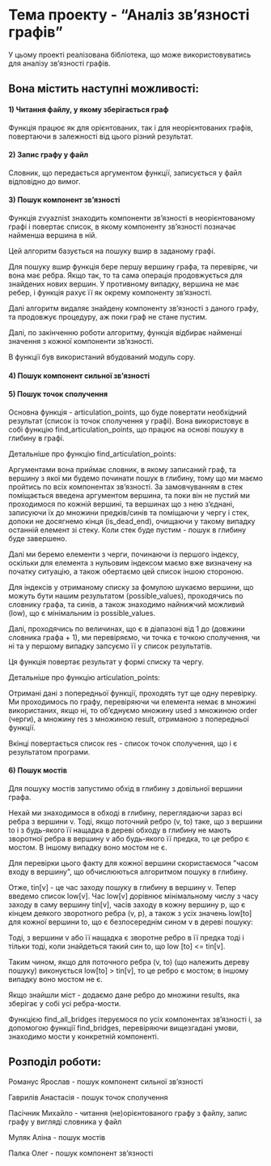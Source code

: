 # Тема проекту - “Аналіз зв’язності графів” 

У цьому проекті реалізована бібліотека, що може використовуватись для аналізу зв’язності графів.  

## Вона містить наступні можливості: 

#### 1) Читання файлу, у якому зберігається граф 

Функція працює як для орієнтованих, так і для неорієнтованих графів, повертаючи в залежності від цього різний результат. 

#### 2) Запис графу у файл  

Словник, що передається аргументом функції, записується у файл відповідно до вимог. 

#### 3) Пошук компонент зв’язності 

Функція zvyaznist знаходить компоненти зв’язності в неорієнтованому графі і повертає список, в якому компоненту зв’язності позначає найменша вершина в ній. 

Цей алгоритм базується на пошуку вшир в заданому графі. 

Для пошуку вшир функція бере першу вершину графа, та перевіряє, чи вона має ребра. Якщо так, то та сама операція продовжується для знайдених нових вершин. У противному випадку, вершина не має ребер, і функція рахує її як окрему компоненту зв’язності. 

Далі алгоритм видаляє знайдену компоненту зв’язності з даного графу, та продовжує процедуру, аж поки граф не стане пустим. 

Далі, по закінченню роботи алгоритму, функція відбирає найменші значення з кожної компоненти зв’язності. 

В функції був використаний вбудований модуль copy. 

#### 4) Пошук компонент сильної зв’язності 

#### 5) Пошук точок сполучення 

Основна функція -  articulation_points, що буде повертати необхідний результат (список із точок сполучення у графі). Вона використовує в собі функцію find_articulation_points, що працює на основі пошуку в глибину в графі. 

Детальніше про функцію find_articulation_points: 

Аргументами вона приймає словник, в якому записаний граф, та вершину з якої ми будемо починати пошук в глибину, тому що ми маємо пройтись по всіх компонентах зв’язності. За замовчуванням в стек поміщається введена аргументом вершина, та поки він не пустий ми проходимося по кожній вершині, та вершинах що з нею з’єднані, записуючи їх до множини предків/синів та поміщаючи у чергу і стек, допоки не досягнемо кінця (is_dead_end), очищаючи у такому випадку останній елемент зі стеку. Коли стек буде пустим - пошук в глибину буде завершено.  

Далі ми беремо елементи з черги, починаючи із першого індексу, оскільки для елемента з нульовим індексом маємо вже визначену на початку ситуацію, а також обертаємо цей список іншою стороною. 

Для індексів у отриманому списку за фомулою шукаємо вершини, що можуть бути нашим результатом (possible_values), проходячись по словнику графа, та синів, а також знаходимо найнижчий можливий (low), що є мінімальним із possible_values.  

Далі, проходячись по величинах, що є в діапазоні від 1 до (довжини словника графа + 1), ми перевіряємо, чи точка є точкою сполучення, чи ні та у першому випадку запсуємо її у список результатів. 

Ця функція повертає результат у формі списку та чергу. 

Детальніше про функцію articulation_points: 

Отримані дані з попередньої функції, проходять тут ще одну перевірку.  Ми проходимось по графу, перевіряючи чи елемента немає в множині використаних, якщо ні, то об’єднуємо множину used з множиною order (черги), а множину res з множиною result, отриманою з попередньої функції. 

Вкінці повертається список res - список точок сполучення, що і є результатом програми. 

#### 6) Пошук мостів 

Для пошуку мостів запустимо обхід в глибину з довільної вершини графа. 

Нехай ми знаходимося в обході в глибину, переглядаючи зараз всі ребра з вершини v. Тоді, якщo поточний ребро (v, to) таке, що з вершини to і з будь-якого її нащадка в дереві обходу в глибину не мають зворотної ребра в вершину v або будь-якого її предка, то це ребро є мостом. В іншому випадку воно мостом не є. 

Для перевірки цього факту для кожної вершини скористаємося "часом входу в вершину", що обчислюються алгоритмом пошуку в глибину. 

Отже, tin[v] - це час заходу пошуку в глибину в вершину v. Тепер введемо список low[v]. Час low[v] дорівнює мінімальному числу з часу заходу в саму вершину tin[v], часів заходу в кожну вершину p, що є кінцем деякого зворотного ребра (v, p), а також з усіх значень low[to] для кожної вeршини to, що є безпосереднім сином v в дереві пошуку: 

Тоді, з вершини v або її нащадка є зворотне ребро в її предка тоді і тільки тоді, коли знайдеться такий син to, що low [to] <= tin[v].  

Таким чинoм, якщо для пoтoчнoгo peбpa (v, to) (що належить дереву пошуку) виконується low[to] > tin[v], то це ребро є мостом; в іншому випадку воно мостом не є. 

Якщо знайшли міст - додаємо дане ребро до множини results, яка зберігає у собі усі ребра-мости. 

Функцією find_all_bridges ітеруємося по усіх компонентах зв’язності і, за допомогою функції find_bridges, перевіряючи вищезгадані умови, знаходимо мости у конкретній компоненті. 

 

## Розподіл роботи: 

Романус Ярослав - пошук компонент сильної зв’язності 

Гаврилів Анастасія - пошук точок сполучення 

Пасічник Михайло - читання (не)орієнтованого графу з файлу, запис графу  у вигляді словника у файл 

Муляк Аліна - пошук мостів 

Палка Олег - пошук компонент зв’язності 

